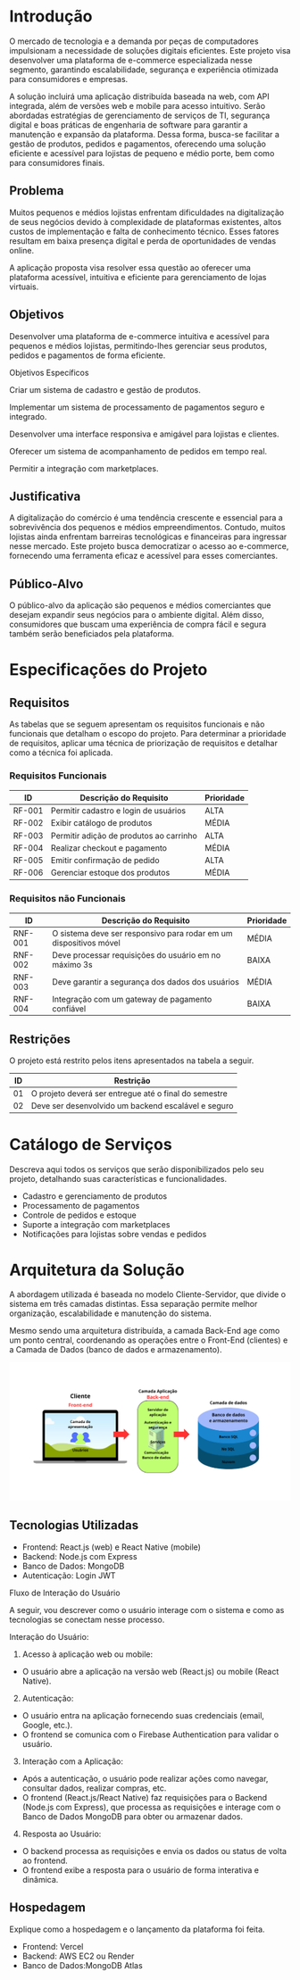# Introdução

O mercado de tecnologia e a demanda por peças de computadores impulsionam a necessidade de soluções digitais eficientes. Este projeto visa desenvolver uma plataforma de e-commerce especializada nesse segmento, garantindo escalabilidade, segurança e experiência otimizada para consumidores e empresas.

A solução incluirá uma aplicação distribuída baseada na web, com API integrada, além de versões web e mobile para acesso intuitivo. Serão abordadas estratégias de gerenciamento de serviços de TI, segurança digital e boas práticas de engenharia de software para garantir a manutenção e expansão da plataforma. Dessa forma, busca-se facilitar a gestão de produtos, pedidos e pagamentos, oferecendo uma solução eficiente e acessível para lojistas de pequeno e médio porte, bem como para consumidores finais.

## Problema
Muitos pequenos e médios lojistas enfrentam dificuldades na digitalização de seus negócios devido à complexidade de plataformas existentes, altos custos de implementação e falta de conhecimento técnico. Esses fatores resultam em baixa presença digital e perda de oportunidades de vendas online.

A aplicação proposta visa resolver essa questão ao oferecer uma plataforma acessível, intuitiva e eficiente para gerenciamento de lojas virtuais.

## Objetivos

Desenvolver uma plataforma de e-commerce intuitiva e acessível para pequenos e médios lojistas, permitindo-lhes gerenciar seus produtos, pedidos e pagamentos de forma eficiente.

Objetivos Específicos

Criar um sistema de cadastro e gestão de produtos.

Implementar um sistema de processamento de pagamentos seguro e integrado.

Desenvolver uma interface responsiva e amigável para lojistas e clientes.

Oferecer um sistema de acompanhamento de pedidos em tempo real.

Permitir a integração com marketplaces.


## Justificativa

A digitalização do comércio é uma tendência crescente e essencial para a sobrevivência dos pequenos e médios empreendimentos. Contudo, muitos lojistas ainda enfrentam barreiras tecnológicas e financeiras para ingressar nesse mercado. Este projeto busca democratizar o acesso ao e-commerce, fornecendo uma ferramenta eficaz e acessível para esses comerciantes.

## Público-Alvo

O público-alvo da aplicação são pequenos e médios comerciantes que desejam expandir seus negócios para o ambiente digital. Além disso, consumidores que buscam uma experiência de compra fácil e segura também serão beneficiados pela plataforma.

# Especificações do Projeto

## Requisitos

As tabelas que se seguem apresentam os requisitos funcionais e não funcionais que detalham o escopo do projeto. Para determinar a prioridade de requisitos, aplicar uma técnica de priorização de requisitos e detalhar como a técnica foi aplicada.

### Requisitos Funcionais

|ID    | Descrição do Requisito  | Prioridade |
|------|-----------------------------------------|----|
|RF-001| Permitir cadastro e login de usuários | ALTA | 
|RF-002| Exibir catálogo de produtos   | MÉDIA |
|RF-003| Permitir adição de produtos ao carrinho | ALTA | 
|RF-004| Realizar checkout e pagamento   | MÉDIA |
|RF-005| Emitir confirmação de pedido | ALTA | 
|RF-006| Gerenciar estoque dos produtos   | MÉDIA |

### Requisitos não Funcionais

|ID     | Descrição do Requisito  |Prioridade |
|-------|-------------------------|----|
|RNF-001| O sistema deve ser responsivo para rodar em um dispositivos móvel | MÉDIA | 
|RNF-002| Deve processar requisições do usuário em no máximo 3s |  BAIXA | 
|RNF-003| Deve garantir a segurança dos dados dos usuários | MÉDIA | 
|RNF-004| Integração com um gateway de pagamento confiável |  BAIXA | 

## Restrições

O projeto está restrito pelos itens apresentados na tabela a seguir.

|ID| Restrição                                             |
|--|-------------------------------------------------------|
|01| O projeto deverá ser entregue até o final do semestre |
|02| Deve ser desenvolvido um backend escalável e seguro   |

# Catálogo de Serviços

Descreva aqui todos os serviços que serão disponibilizados pelo seu projeto, detalhando suas características e funcionalidades.
* Cadastro e gerenciamento de produtos
* Processamento de pagamentos
* Controle de pedidos e estoque
* Suporte a integração com marketplaces
* Notificações para lojistas sobre vendas e pedidos

# Arquitetura da Solução

A abordagem utilizada é baseada no modelo Cliente-Servidor, que divide o sistema em três camadas distintas. Essa separação permite melhor organização, escalabilidade e manutenção do sistema.

Mesmo sendo uma arquitetura distribuída, a camada Back-End age como um ponto central, coordenando as operações entre o Front-End (clientes) e a Camada de Dados (banco de dados e armazenamento).

![arq](https://github.com/ICEI-PUC-Minas-PMV-SI/pmv-si-2025-1-pe6-t3-e-commerce-escalavel/blob/2c93d73a17b3f7446a87a81206a6caeb6e3321df/docs/img/Arquitetura2.png)



## Tecnologias Utilizadas

* Frontend: React.js (web) e React Native (mobile)
* Backend: Node.js com Express
* Banco de Dados: MongoDB
* Autenticação: Login JWT

Fluxo de Interação do Usuário

A seguir, vou descrever como o usuário interage com o sistema e como as tecnologias se conectam nesse processo.

Interação do Usuário:
1. Acesso à aplicação web ou mobile:

* O usuário abre a aplicação na versão web (React.js) ou mobile (React Native).

2. Autenticação:

* O usuário entra na aplicação fornecendo suas credenciais (email, Google, etc.).
* O frontend se comunica com o Firebase Authentication para validar o usuário.

3. Interação com a Aplicação:

* Após a autenticação, o usuário pode realizar ações como navegar, consultar dados, realizar compras, etc.
* O frontend (React.js/React Native) faz requisições para o Backend (Node.js com Express), que processa as requisições e interage com o Banco de Dados MongoDB para obter ou armazenar dados.

4. Resposta ao Usuário:

* O backend processa as requisições e envia os dados ou status de volta ao frontend.
* O frontend exibe a resposta para o usuário de forma interativa e dinâmica.

## Hospedagem

Explique como a hospedagem e o lançamento da plataforma foi feita.

* Frontend: Vercel 
* Backend: AWS EC2 ou Render
* Banco de Dados:MongoDB Atlas
